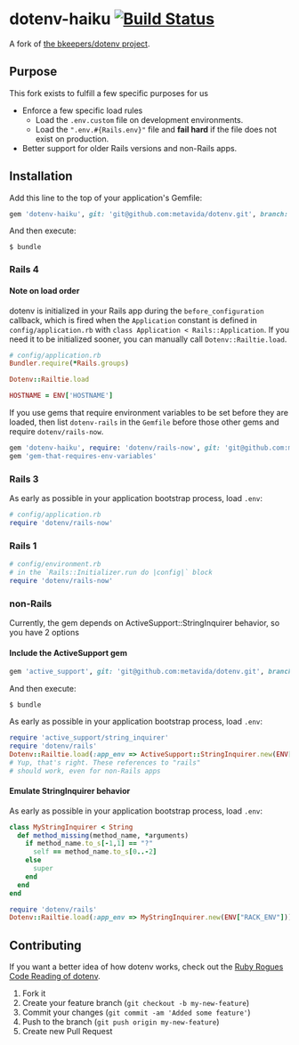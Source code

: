 # dotenv-haiku [![Build Status](https://secure.travis-ci.org/metavida/dotenv.png?branch=haiku)](https://travis-ci.org/metavida/dotenv)

A fork of [the bkeepers/dotenv project](https://github.com/bkeepers/dotenv/).

## Purpose

This fork exists to fulfill a few specific purposes for us

* Enforce a few specific load rules
  * Load the `.env.custom` file on development environments.
  * Load the `".env.#{Rails.env}"` file and **fail hard** if the file does not exist on production.
* Better support for older Rails versions and non-Rails apps.

## Installation

Add this line to the top of your application's Gemfile:

```ruby
gem 'dotenv-haiku', git: 'git@github.com:metavida/dotenv.git', branch: 'haiku'
```

And then execute:

```shell
$ bundle
```

### Rails 4

#### Note on load order

dotenv is initialized in your Rails app during the `before_configuration` callback, which is fired when the `Application` constant is defined in `config/application.rb` with `class Application < Rails::Application`. If you need it to be initialized sooner, you can manually call `Dotenv::Railtie.load`.

```ruby
# config/application.rb
Bundler.require(*Rails.groups)

Dotenv::Railtie.load

HOSTNAME = ENV['HOSTNAME']
```

If you use gems that require environment variables to be set before they are loaded, then list `dotenv-rails` in the `Gemfile` before those other gems and require `dotenv/rails-now`.

```ruby
gem 'dotenv-haiku', require: 'dotenv/rails-now', git: 'git@github.com:metavida/dotenv.git', branch: 'haiku'
gem 'gem-that-requires-env-variables'
```

### Rails 3

As early as possible in your application bootstrap process, load `.env`:

```ruby
# config/application.rb
require 'dotenv/rails-now'
```

### Rails 1

```ruby
# config/environment.rb
# in the `Rails::Initializer.run do |config|` block
require 'dotenv/rails-now'
```

### non-Rails

Currently, the gem depends on ActiveSupport::StringInquirer behavior, so you have 2 options

#### Include the ActiveSupport gem

```ruby
gem 'active_support', git: 'git@github.com:metavida/dotenv.git', branch: 'haiku'
```

And then execute:

```shell
$ bundle
```

As early as possible in your application bootstrap process, load `.env`:

```ruby
require 'active_support/string_inquirer'
require 'dotenv/rails'
Dotenv::Railtie.load(:app_env => ActiveSupport::StringInquirer.new(ENV["RACK_ENV"]))
# Yup, that's right. These references to "rails"
# should work, even for non-Rails apps
```

#### Emulate StringInquirer behavior

As early as possible in your application bootstrap process, load `.env`:

```ruby
class MyStringInquirer < String
  def method_missing(method_name, *arguments)
    if method_name.to_s[-1,1] == "?"
      self == method_name.to_s[0..-2]
    else
      super
    end
  end
end

require 'dotenv/rails'
Dotenv::Railtie.load(:app_env => MyStringInquirer.new(ENV["RACK_ENV"]))
```

## Contributing

If you want a better idea of how dotenv works, check out the [Ruby Rogues Code Reading of dotenv](https://www.youtube.com/watch?v=lKmY_0uY86s).

1. Fork it
2. Create your feature branch (`git checkout -b my-new-feature`)
3. Commit your changes (`git commit -am 'Added some feature'`)
4. Push to the branch (`git push origin my-new-feature`)
5. Create new Pull Request
